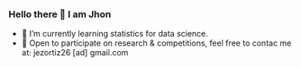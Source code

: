### Hello there 👋 I am Jhon

- 🌱 I’m currently learning statistics for data science.
- 👯 Open to participate on research & competitions, feel free to contac me at: jezortiz26 [ad] gmail.com
